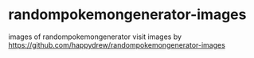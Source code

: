 # randompokemongenerator-images
images of randompokemongenerator
visit images by https://github.com/happydrew/randompokemongenerator-images
